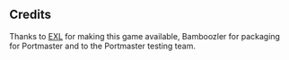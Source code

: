 ## Credits

Thanks to [EXL](https://github.com/EXL/F1-Race) for making this game available, Bamboozler for packaging for Portmaster and to the Portmaster testing team.

